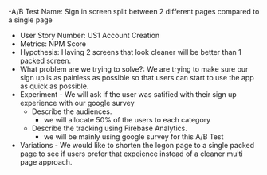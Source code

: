 -A/B Test Name:  Sign in screen split between 2 different pages compared to a single page
- User Story Number: US1 Account Creation
- Metrics:  NPM Score
- Hypothesis: Having 2 screens that look cleaner will be better than 1 packed screen.
- What problem are we trying to solve?: We are trying to make sure our sign up is as painless as possible so that users can start to use the app as quick as possible.
- Experiment - We will ask if the user was satified with their sign up experience with our google survey
  - Describe the audiences.
    - we will allocate 50% of the users to each category
  - Describe the tracking using Firebase Analytics. 
    - we will be mainly using google survey for this A/B Test
- Variations - We would like to shorten the logon page to a single packed page to see if users prefer that expeience instead of a cleaner multi page approach.
